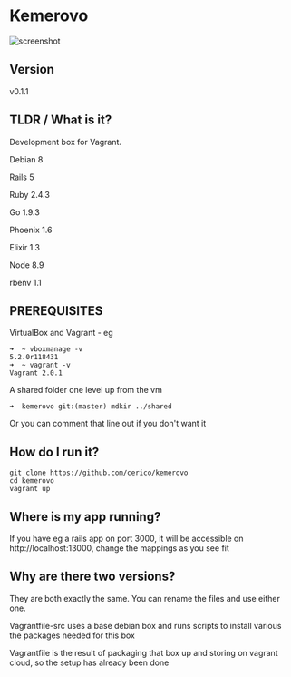 # Kemerovo

![screenshot](https://s3.eu-west-2.amazonaws.com/io1937/screenshots/kemerovo.jpeg)

## Version

v0.1.1

## TLDR / What is it?

Development box for Vagrant. 

Debian 8

Rails 5

Ruby 2.4.3

Go 1.9.3

Phoenix 1.6

Elixir 1.3

Node 8.9

rbenv 1.1

## PREREQUISITES

VirtualBox and Vagrant - eg

```
➜  ~ vboxmanage -v
5.2.0r118431
➜  ~ vagrant -v
Vagrant 2.0.1
```

A shared folder one level up from the vm

```
➜  kemerovo git:(master) mdkir ../shared
```

Or you can comment that line out if you don't want it

## How do I run it?

```
git clone https://github.com/cerico/kemerovo
cd kemerovo
vagrant up
```

## Where is my app running?

If you have eg a rails app on port 3000, it will be accessible on http://localhost:13000, change the mappings as you see fit


## Why are there two versions?

They are both exactly the same. You can rename the files and use either one.

Vagrantfile-src uses a base debian box and runs scripts to install various the packages needed for this box

Vagrantfile is the result of packaging that box up and storing on vagrant cloud, so the setup has already been done

